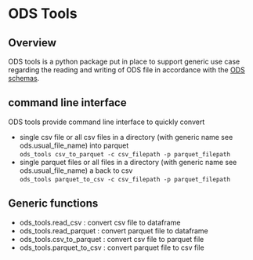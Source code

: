 # ODS Tools

## Overview
ODS tools is a python package put in place to support generic use case regarding the reading and writing of ODS file
in accordance with the [ODS schemas](https://github.com/OasisLMF/OpenDataStandards/).

## command line interface
ODS tools provide command line interface to quickly convert
- single csv file or all csv files in a directory (with generic name see ods.usual_file_name) into parquet \
`ods_tools csv_to_parquet -c csv_filepath -p parquet_filepath`
- single parquet files or all files in a directory (with generic name see ods.usual_file_name) a back to csv \
`ods_tools parquet_to_csv -c csv_filepath -p parquet_filepath`

  
## Generic functions
- ods_tools.read_csv : convert csv file to dataframe
- ods_tools.read_parquet : convert parquet file to dataframe
- ods_tools.csv_to_parquet : convert csv file to parquet file
- ods_tools.parquet_to_csv : convert parquet file to csv file
